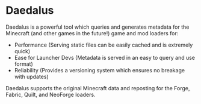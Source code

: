 # Daedalus 

Daedalus is a powerful tool which queries and generates metadata for the Minecraft (and other games in the future!) game
and mod loaders for:
- Performance (Serving static files can be easily cached and is extremely quick)
- Ease for Launcher Devs (Metadata is served in an easy to query and use format)
- Reliability (Provides a versioning system which ensures no breakage with updates)

Daedalus supports the original Minecraft data and reposting for the Forge, Fabric, Quilt, and NeoForge loaders.